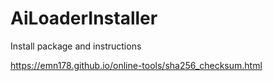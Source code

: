 # AiLoaderInstaller
Install package and instructions

https://emn178.github.io/online-tools/sha256_checksum.html

